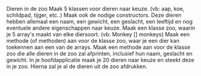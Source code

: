 Dieren in de zoo
Maak 5 klassen voor dieren naar keuze. (vb: aap, koe, schildpad, tijger, etc..) Maak ook de nodige constructors. 
Deze dieren hebben allemaal een naam, een gewicht, een geslacht, een leeftijd en nog eventuele andere eigenschappen naar keuze. 
Maak een klasse zoo, waarin je 5 array's maakt van elke diersoort. (vb: Monkey [] monkeys) 
Maak een methode (of methoden) aan voor de klasse zoo, waar je een dier kan toekennen aan een van de arrays. 
Maak een methode aan voor de klasse zoo die alle dieren in de zoo zal afprinten, inclusief hun naam, geslacht en gewicht. 
In je hoofdapplicatie maak je 20 dieren naar keuze en steekt deze in je zoo. Hierna zal je al de dieren uit de zoo afdrukken.